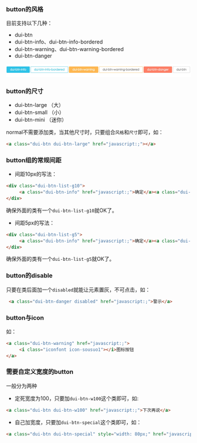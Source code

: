 ### button的风格

目前支持以下几种：

- dui-btn
- dui-btn-info、dui-btn-info-bordered 
- dui-btn-warning、dui-btn-warning-bordered
- dui-btn-danger 

![button](button.png)

### button的尺寸

- dui-btn-large （大）
- dui-btn-small （小）
- dui-btn-mini  （迷你）

normal不需要添加类，当其他尺寸时，只要组合`风格`和`尺寸`即可，如：

```html
<a class="dui-btn dui-btn-large" href="javascript:;"></a>
```

### button组的常规间距

- 间距10px的写法：

```html
<div class="dui-btn-list-g10">
     <a class="dui-btn-info" href="javascript:;">确定</a><a class="dui-btn-info" href="javascript:;">取消</a>
</div>
```

确保外面的类有一个`dui-btn-list-g10`就OK了。

- 间距5px的写法：

```html
<div class="dui-btn-list-g5">
     <a class="dui-btn-info" href="javascript:;">确定</a><a class="dui-btn-info" href="javascript:;">取消</a>
</div>
```

确保外面的类有一个`dui-btn-list-g5`就OK了。

### button的disable

只要在类后面加一个`disabled`就能让元素置灰，不可点击，如：

```html
 <a class="dui-btn-danger disabled" href="javascript:;">警示</a>
```

### button与icon

如：

```html
<a class="dui-btn-warning" href="javascript:;">
     <i class="iconfont icon-sousuo1"></i>图标按钮
</a>
```

### 需要自定义宽度的button

一般分为两种

- 定死宽度为100，只要加`dui-btn-w100`这个类即可，如:

```html
<a class="dui-btn dui-btn-w100" href="javascript:;">下次再说</a>
```

- 自己加宽度，只要加`dui-btn-special`这个类即可，如：

```html
<a class="dui-btn dui-btn-special" style="width: 80px;" href="javascript:;">测试</a>
```